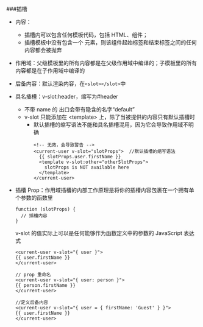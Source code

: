 ###插槽

* 内容：
   * 插槽内可以包含任何模板代码，包括 HTML、组件；
   * 插槽模板中没有包含一个 <slot> 元素，则该组件起始标签和结束标签之间的任何内容都会被抛弃
* 作用域：父级模板里的所有内容都是在父级作用域中编译的；子模板里的所有内容都是在子作用域中编译的
* 后备内容：默认渲染内容，在`<slot></slot>`中
* 具名插槽：v-slot:header，缩写为#header
  * 不带 name 的 <slot> 出口会带有隐含的名字“default”
  * v-slot 只能添加在 \<template> 上，除了当被提供的内容只有默认插槽时 
    * 默认插槽的缩写语法不能和具名插槽混用，因为它会导致作用域不明确
      ```vue
      <!-- 无效，会导致警告 -->
      <current-user v-slot="slotProps">  //默认插槽的缩写语法
        {{ slotProps.user.firstName }}
        <template v-slot:other="otherSlotProps">
          slotProps is NOT available here
        </template>
      </current-user>
      ```
      
* 插槽 Prop：作用域插槽的内部工作原理是将你的插槽内容包裹在一个拥有单个参数的函数里
  ```
  function (slotProps) {
    // 插槽内容
  }
  ```
  v-slot 的值实际上可以是任何能够作为函数定义中的参数的 JavaScript 表达式
  ```vue
  <current-user v-slot="{ user }">
  {{ user.firstName }}
  </current-user>
  
  // prop 重命名
  <current-user v-slot="{ user: person }">
  {{ person.firstName }}
  </current-user>
  
  //定义后备内容
  <current-user v-slot="{ user = { firstName: 'Guest' } }">
  {{ user.firstName }}
  </current-user>
  ```